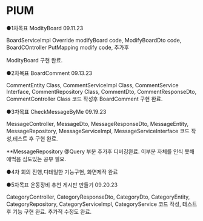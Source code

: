 # PIUM
●1차목표 ModityBoard 09.11.23

BoardServiceImpl Override modifyBoard code,
ModifyBoardDto code,
BoardCOntroller PutMapping modify code,
추가후

ModityBoard 구현 완료.

●2차목표 BoardComment 09.13.23

CommentEntity Class,
CommentServiceImpl Class,
CommentService Interface,
CommentRepository Class,
CommentDto,
CommentResponseDto,
CommentController Class
코드 작성후
BoardComment 구현 완료.

●3차목표 CheckMessageByMe 09.19.23

MessageController, MessageDto, MessageResponseDto, MessageEntity, MessageRepository, MessageServiceImpl, MessageServiceInterface 코드 작성,테스트 후 구현 완료.

**MessageRepository @Query 부분 추가후 디버깅완료. 이부분 자체를 인식 못해 애먹음 심도있는 공부 필요.


●4차 회의 진행,디테일한 기능구현, 화면제작 완료 


●5차목표 운동장비 추천 게시판 만들기 09.20.23

CategoryController,
CategoryResponseDto,
CategoryDto,
CategoryEntity,
CategoryRepository,
CategoryServiceImpl,
CategoryService
코드 작성, 테스트 후 기능 구현 완료.
추가적 수정도 완료.
